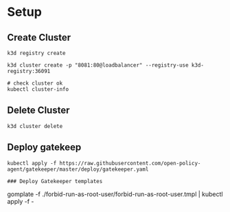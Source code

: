 # Setup 

## Create Cluster

```
k3d registry create

k3d cluster create -p "8081:80@loadbalancer" --registry-use k3d-registry:36091 

# check cluster ok
kubectl cluster-info
```

## Delete Cluster 

```
k3d cluster delete
```

## Deploy gatekeep

```
kubectl apply -f https://raw.githubusercontent.com/open-policy-agent/gatekeeper/master/deploy/gatekeeper.yaml

### Deploy Gatekeeper templates

```
gomplate -f ./forbid-run-as-root-user/forbid-run-as-root-user.tmpl | kubectl apply -f -
```